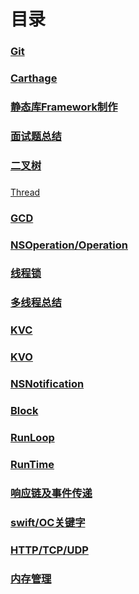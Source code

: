 #  目录
### [Git](https://github.com/WGFcode/WGFcodeNotes/blob/master/WGFcodeNotes/WGReadMe/git.md)

### [Carthage](https://github.com/WGFcode/WGFcodeNotes/blob/master/WGFcodeNotes/WGReadMe/Carthage.md)

### [静态库Framework制作](https://github.com/WGFcode/WGFcodeNotes/blob/master/WGFcodeNotes/WGReadMe/Framework.md)

### [面试题总结](https://github.com/WGFcode/WGFcodeNotes/blob/master/WGFcodeNotes/WGReadMe/face.md)

### [二叉树](https://github.com/WGFcode/WGFcodeNotes/blob/master/WGFcodeNotes/WGReadMe/BinaryTree.md)

###
[Thread](https://github.com/WGFcode/WGFcodeNotes/blob/master/WGFcodeNotes/WGReadMe/%E5%A4%9A%E7%BA%BF%E7%A8%8B/NSThread.md)

### [GCD](https://github.com/WGFcode/WGFcodeNotes/blob/master/WGFcodeNotes/WGReadMe/%E5%A4%9A%E7%BA%BF%E7%A8%8B/GCD.md)

### [NSOperation/Operation](https://github.com/WGFcode/WGFcodeNotes/blob/master/WGFcodeNotes/WGReadMe/%E5%A4%9A%E7%BA%BF%E7%A8%8B/NSOperation.md)

### [线程锁](https://github.com/WGFcode/WGFcodeNotes/blob/master/WGFcodeNotes/WGReadMe/%E5%A4%9A%E7%BA%BF%E7%A8%8B/ThreadLock.md)

### [多线程总结](https://github.com/WGFcode/WGFcodeNotes/blob/master/WGFcodeNotes/WGReadMe/%E5%A4%9A%E7%BA%BF%E7%A8%8B/Summary.md)

### [KVC](https://github.com/WGFcode/WGFcodeNotes/blob/master/WGFcodeNotes/WGReadMe/KVC.md)

### [KVO](https://github.com/WGFcode/WGFcodeNotes/blob/master/WGFcodeNotes/WGReadMe/KVO.md)

### [NSNotification](https://github.com/WGFcode/WGFcodeNotes/blob/master/WGFcodeNotes/WGReadMe/NSNotification.md)

### [Block](https://github.com/WGFcode/WGFcodeNotes/blob/master/WGFcodeNotes/WGReadMe/Block.md)

### [RunLoop](https://github.com/WGFcode/WGFcodeNotes/blob/master/WGFcodeNotes/WGReadMe/RunLoop.md)

### [RunTime](https://github.com/WGFcode/WGFcodeNotes/blob/master/WGFcodeNotes/WGReadMe/RunTime.md)

### [响应链及事件传递](https://github.com/WGFcode/WGFcodeNotes/blob/master/WGFcodeNotes/WGReadMe/Response.md)


### [swift/OC关键字](https://github.com/WGFcode/WGFcodeNotes/blob/master/WGFcodeNotes/WGReadMe/KeyWord.md)

### [HTTP/TCP/UDP](https://github.com/WGFcode/WGFcodeNotes/blob/master/WGFcodeNotes/WGReadMe/HTTPTCPUDP.md)

### [内存管理](https://github.com/WGFcode/WGFcodeNotes/blob/master/WGFcodeNotes/WGReadMe/Memory.md)
